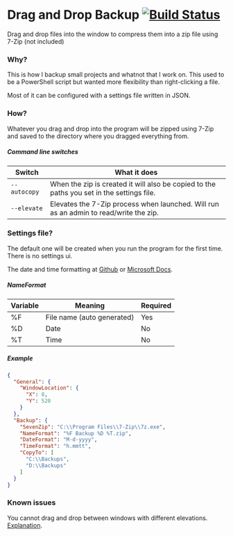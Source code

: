 # Drag and Drop Backup [![Build Status](https://travis-ci.org/Xathz/Drag-and-Drop-Backup.svg?branch=master)](https://travis-ci.org/Xathz/Drag-and-Drop-Backup)
Drag and drop files into the window to compress them into a zip file using 7-Zip (not included)

### Why?
This is how I backup small projects and whatnot that I work on. This used to be a PowerShell script but wanted more flexibility than right-clicking a file.

Most of it can be configured with a settings file written in JSON.

### How?

Whatever you drag and drop into the program will be zipped using 7-Zip and saved to the directory where you dragged everything from.

##### Command line switches

|Switch|What it does|
|---|---|
|```--autocopy```|When the zip is created it will also be copied to the paths you set in the settings file.|
|```--elevate```|Elevates the 7-Zip process when launched. Will run as an admin to read/write the zip.|

### Settings file?

The default one will be created when you run the program for the first time. There is no settings ui.

The date and time formatting at [Github](https://github.com/dotnet/docs/blob/master/docs/standard/base-types/custom-date-and-time-format-strings.md) or [Microsoft Docs](https://docs.microsoft.com/en-us/dotnet/standard/base-types/custom-date-and-time-format-strings).

##### NameFormat

|Variable|Meaning|Required|
|---|---|---|
|%F|File name (auto generated)|Yes|
|%D|Date|No|
|%T|Time|No|

##### Example

```json
{
  "General": {
    "WindowLocation": {
      "X": 8,
      "Y": 520
    }
  },
  "Backup": {
    "SevenZip": "C:\\Program Files\\7-Zip\\7z.exe",
    "NameFormat": "%F Backup %D %T.zip",
    "DateFormat": "M-d-yyyy",
    "TimeFormat": "h.mmtt",
    "CopyTo": [
      "C:\\Backups",
      "D:\\Backups"
    ]
  }
}
```
### Known issues

You cannot drag and drop between windows with different elevations. [Explanation](https://blogs.msdn.microsoft.com/patricka/2010/01/28/q-why-doesnt-drag-and-drop-work-when-my-application-is-running-elevated-a-mandatory-integrity-control-and-uipi).
